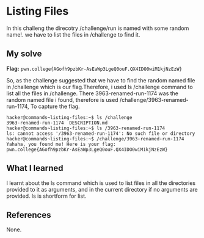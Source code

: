 # Listing Files

In this challeng the direcotry /challenge/run is named with some random name!. we have to list the files in /challenge to find it.

## My solve
**Flag:** `pwn.college{AGofh9pzbKr-AsEaWp3LgeQ0ouF.QX4IDO0wiM1kjNzEzW}`

So, as the challenge suggested that we have to find the random named file in /challenge which is our flag.Therefore, i used ls /challenge
command to list all the files in /challenge. There 3963-renamed-run-1174 was the random named file i found, therefore is used 
/challenge/3963-renamed-run-1174, To capture the flag.

```
hacker@commands~listing-files:~$ ls /challenge
3963-renamed-run-1174  DESCRIPTION.md
hacker@commands~listing-files:~$ ls /3963-renamed-run-1174
ls: cannot access '/3963-renamed-run-1174': No such file or directory
hacker@commands~listing-files:~$ /challenge/3963-renamed-run-1174
Yahaha, you found me! Here is your flag:
pwn.college{AGofh9pzbKr-AsEaWp3LgeQ0ouF.QX4IDO0wiM1kjNzEzW}

```

## What I learned

I learnt about the ls command which is used to list files in all the directories provided to it as arguments, and 
in the current directory if no arguments are provided. ls is shortform for list.

## References 
None.

